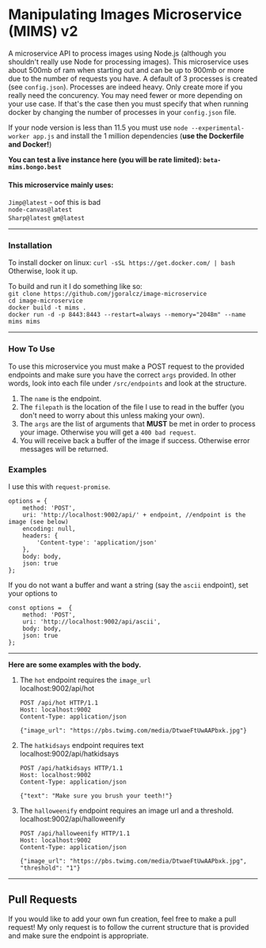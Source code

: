 # Manipulating Images Microservice (MIMS) v2
A microservice API to process images using Node.js (although you shouldn't really use Node for processing images).
This microservice uses about 500mb of ram when starting out and can be up to 900mb or more due to the number of requests you have.
A default of 3 processes is created (see `config.json`). Processes are indeed heavy. Only create more if you really need the concurency. 
You may need fewer or more depending on your use case. If that's the case then you must specify that when running
docker by changing the number of processes in your `config.json` file.

If your node version is less than 11.5 you must use `node --experimental-worker app.js` and install the 1 million dependencies (**use the Dockerfile and Docker!**)

**You can test a live instance here (you will be rate limited): `beta-mims.bongo.best`**

#### This microservice mainly uses:
`Jimp@latest` - oof this is bad \
`node-canvas@latest` \
`Sharp@latest`
`gm@latest`

___

### Installation
To install docker on linux: `curl -sSL https://get.docker.com/ | bash` \
Otherwise, look it up.

To build and run it I do something like so: \
`git clone https://github.com/jgoralcz/image-microservice` \
`cd image-microservice` \
`docker build -t mims .` \
`docker run -d -p 8443:8443 --restart=always --memory="2048m" --name mims mims`

___

### How To Use
To use this microservice you must make a POST request to the provided endpoints and make sure you have
the correct `args` provided. In other words, look into each file under `/src/endpoints` and look at the structure.

1) The `name` is the endpoint.
2) The `filepath` is the location of the file I use to read in the buffer (you don't need to worry about this unless making your own).
3) The `args` are the list of arguments that **MUST** be met in order to process your image. Otherwise you will get a `400 bad request`.
4) You will receive back a buffer of the image if success. Otherwise error messages will be returned.

### Examples

I use this with `request-promise`.
```$xslt
options = {
    method: 'POST',
    uri: 'http://localhost:9002/api/' + endpoint, //endpoint is the image (see below)
    encoding: null,
    headers: {
        'Content-type': 'application/json'
    },
    body: body,
    json: true
};
```
If you do not want a buffer and want a string (say the `ascii` endpoint), set your options to
```$xslt
const options =  {
    method: 'POST',
    uri: 'http://localhost:9002/api/ascii',
    body: body,
    json: true
};
```
_____
**Here are some examples with the body.**

1) The `hot` endpoint requires the `image_url` \
localhost:9002/api/hot
    ```$xslt
    POST /api/hot HTTP/1.1
    Host: localhost:9002
    Content-Type: application/json
    
    {"image_url": "https://pbs.twimg.com/media/DtwaeFtUwAAPbxk.jpg"}
    ```

2) The `hatkidsays` endpoint requires text \
localhost:9002/api/hatkidsays
    ```$xslt
    POST /api/hatkidsays HTTP/1.1
    Host: localhost:9002
    Content-Type: application/json
    
    {"text": "Make sure you brush your teeth!"}
    ```
3) The `halloweenify` endpoint requires an image url and a threshold. \
localhost:9002/api/halloweenify

    ```$xslt
    POST /api/halloweenify HTTP/1.1
    Host: localhost:9002
    Content-Type: application/json

    {"image_url": "https://pbs.twimg.com/media/DtwaeFtUwAAPbxk.jpg", "threshold": "1"}
    ```

___

## Pull Requests
If you would like to add your own fun creation, feel free to make a pull request!
My only request is to follow the current structure that is provided and make sure the endpoint is appropriate.



